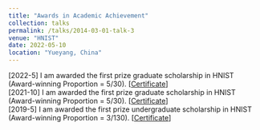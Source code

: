 ```yaml
---
title: "Awards in Academic Achievement"
collection: talks
permalink: /talks/2014-03-01-talk-3
venue: "HNIST"
date: 2022-05-10
location: "Yueyang, China"
---
```


[2022-5] I am awarded the first prize graduate scholarship in HNIST (Award-winning Proportion = 5/30). [<a href="./homepage_files/Imperial_certificate.pdf">Certificate</a>]
<br>
[2021-10] I am awarded the first prize graduate scholarship in HNIST (Award-winning Proportion = 5/30). [<a href="./homepage_files/Imperial_certificate.pdf">Certificate</a>]
<br>
[2019-5] I am awarded the first prize undergraduate scholarship in HNIST (Award-winning Proportion = 3/130). [<a href="./homepage_files/Imperial_certificate.pdf">Certificate</a>]
<br>
